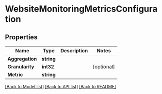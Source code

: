 # WebsiteMonitoringMetricsConfiguration

## Properties

Name | Type | Description | Notes
------------ | ------------- | ------------- | -------------
**Aggregation** | **string** |  | 
**Granularity** | **int32** |  | [optional] 
**Metric** | **string** |  | 

[[Back to Model list]](../README.md#documentation-for-models) [[Back to API list]](../README.md#documentation-for-api-endpoints) [[Back to README]](../README.md)


